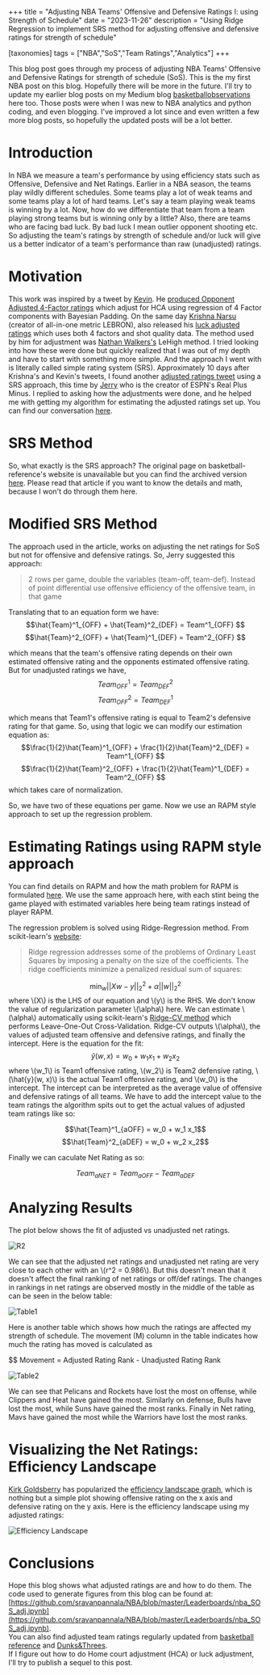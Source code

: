 +++
title = "Adjusting NBA Teams' Offensive and Defensive Ratings I: using Strength of Schedule"
date = "2023-11-26"
description = "Using Ridge Regression to implement SRS method for adjusting offensive and defensive ratings for strength of schedule"

[taxonomies]
tags = ["NBA","SoS","Team Ratings","Analytics"]
+++

This blog post goes through my process of adjusting NBA Teams' Offensive and Defensive Ratings for strength of schedule (SoS). This is the my first NBA post on this blog. Hopefully there will be more in the future. I'll try to update my earlier blog posts on my Medium blog [basketballobservations](https://medium.com/basketballobservations) here too. Those posts were when I was new to NBA analytics and python coding, and even blogging. I've improved a lot since and even written a few more blog posts, so hopefully the updated posts will be a lot better.

# Introduction

In NBA we measure a team's performance by using efficiency stats such as Offensive, Defensive and Net Ratings. Earlier in a NBA season, the teams play wildly different schedules. Some teams play a lot of weak teams and some teams play a lot of hard teams. Let's say a team playing weak teams is winning by a lot. Now, how do we differentiate that team from a team playing strong teams but is winning only by a little? Also, there are teams who are facing bad luck. By bad luck I mean outlier opponent shooting etc. So adjusting the team's ratings by strength of schedule and/or luck will give us a better indicator of a team's performance than raw (unadjusted) ratings.

# Motivation
This work was inspired by a tweet by [Kevin](https://twitter.com/NBACouchside). He [produced Opponent Adjusted 4-Factor ratings](https://twitter.com/NBACouchside/status/1720610641281429771) which adjust for HCA using regression of 4 Factor components with Bayesian Padding. On the same day [Krishna Narsu](https://twitter.com/knarsu3) (creator of all-in-one metric LEBRON), also released his [luck adjusted ratings](https://twitter.com/knarsu3/status/1611511553588600832) which uses both 4 factors and shot quality data. The method used by him for adjustment was [Nathan Walkers's](https://twitter.com/bbstats) LeHigh method. I tried looking into how these were done but quickly realized that I was out of my depth and have to start with something more simple. And the approach I went with is literally called simple rating system (SRS). Approximately 10 days after Krishna's and Kevin's tweets, I found another [adjusted ratings tweet](https://twitter.com/JerryEngelmann/status/1723566732038799456) using a SRS approach, this time by [Jerry](https://twitter.com/JerryEngelmann) who is the creator of ESPN's Real Plus Minus. I replied to asking how the adjustments were done, and he helped me with getting my algorithm for estimating the adjusted ratings set up.  You can find our conversation [here](https://x.com/SravanNBA/status/1724250684181348458?s=20).

# SRS Method
So, what exactly is the SRS approach? The original page on basketball-reference's website is unavailable but you can find the archived version [here](https://web.archive.org/web/20161031224357/http://www.pro-football-reference.com/blog/index4837.html). Please read that article if you want to know the details and math, because I won't do through them here. 

# Modified SRS Method
The approach used in the article, works on adjusting the net ratings for SoS but not for offensive and defensive ratings. So, Jerry suggested this approach:
> 2 rows per game, double the variables (team-off, team-def). Instead of point differential use offensive efficiency of the offensive team, in that game

Translating that to an equation form we have:
$$\hat{Team}^1_{OFF} + \hat{Team}^2_{DEF} = Team^1_{OFF} $$
$$\hat{Team}^2_{OFF} + \hat{Team}^1_{DEF} = Team^2_{OFF} $$

which means that the team's offensive rating depends on their own estimated offensive rating and the opponents estimated offensive rating. 
But for unadjusted ratings we have, 
$$Team^1_{OFF} = Team^2_{DEF} $$
$$Team^2_{OFF} = Team^1_{DEF} $$

which means that Team1's offensive rating is equal to Team2's defensive rating for that game. So, using that logic we can modify our estimation equation as:
$$\frac{1}{2}\hat{Team}^1_{OFF} + \frac{1}{2}\hat{Team}^2_{DEF} = Team^1_{OFF} $$
$$\frac{1}{2}\hat{Team}^2_{OFF} + \frac{1}{2}\hat{Team}^1_{DEF} = Team^2_{OFF} $$
which takes care of normalization.

So, we have two of these equations per game. Now we use an RAPM style approach to set up the regression problem. 

# Estimating Ratings using RAPM style approach
You can find details on RAPM and how the math problem for RAPM is formulated [here](https://squared2020.com/2017/09/18/deep-dive-on-regularized-adjusted-plus-minus-i-introductory-example/). We use the same approach here, with each stint being the game played with estimated variables here being team ratings instead of player RAPM.

The regression problem is solved using Ridge-Regression method. From scikit-learn's [website](https://scikit-learn.org/stable/modules/linear_model.html#ridge-regression-and-classification):
> Ridge regression addresses some of the problems of Ordinary Least Squares by imposing a penalty on the size of the coefficients. The ridge coefficients minimize a penalized residual sum of squares:

$$\min_{w} || X w - y||_2^2 + \alpha ||w||_2^2$$
where \\(X\\) is the LHS of our equation and \\(y\\) is the RHS.
We don't know the value of regularization parameter \\(\alpha\\) here. We can estimate \\(\alpha\\) automatically using scikit-learn's [Ridge-CV method](https://scikit-learn.org/stable/modules/generated/sklearn.linear_model.RidgeCV.html#sklearn.linear_model.RidgeCV) which performs Leave-One-Out Cross-Validation. Ridge-CV outputs \\(\alpha\\), the values of adjusted team offensive and defensive ratings, and finally the intercept.
Here is the equation for the fit:
$$\hat{y}(w, x) = w_0 + w_1 x_1 +  w_2 x_2$$
where \\(w_1\\) is Team1 offensive rating, \\(w_2\\) is Team2 defensive rating, \\(\hat{y}(w, x)\\) is the actual Team1 offensive rating, and \\(w_0\\) is the intercept.  The intercept can be interpreted as the average value of offensive and defensive ratings of all teams. 
We have to add the intercept value to the team ratings the algorithm spits out to get the actual values of adjusted team ratings like so:

$$\hat{Team}^1_{aOFF} = w_0 + w_1 x_1$$
$$\hat{Team}^2_{aDEF} = w_0 + w_2 x_2$$

Finally we can caculate Net Rating as so:

$$ Team_{aNET} = Team_{aOFF} - Team_{aDEF}$$

# Analyzing Results
The plot below shows the fit of adjusted vs unadjusted net ratings.

![R2](./nba_sosadj_1.png)

We can see that the adjusted net ratings and unadjusted net rating are very close to each other with an \\(r^2 = 0.986\\). But this doesn't mean that it doesn't affect the final ranking of net ratings or off/def ratings. The changes in rankings in net ratings are observed mostly in the middle of the table as can be seen in the below table:

![Table1](./nba_sosadj_2.png)

Here is another table which shows how much the ratings are affected my strength of schedule. The movement (M) column in the table indicates how much the rating has moved is calculated as 

$$ Movement = Adjusted Rating Rank - Unadjusted Rating Rank

![Table2](./nba_sosadj_3.png)

We can see that Pelicans and Rockets have lost the most on offense, while Clippers and Heat have gained the most. Similarly on defense, Bulls have lost the most, while Suns have gained the most ranks. Finally in Net rating, Mavs have gained the most while the Warriors have lost the most ranks.

# Visualizing the Net Ratings: Efficiency Landscape

[Kirk Goldsberry](https://twitter.com/kirkgoldsberry) has popularized the [efficiency landscape graph](https://x.com/kirkgoldsberry/status/1728091510086742216?s=20), which is nothing but a simple plot showing offensive rating on the x axis and defensive rating on the y axis. Here is the efficiency landscape using my adjusted ratings:

![Efficiency Landscape](./nba_sosadj_4.png)

# Conclusions
Hope this blog shows what adjusted ratings are and how to do them. The code used to generate figures from this blog can be found at:
[https://github.com/sravanpannala/NBA/blob/master/Leaderboards/nba_SOS_adj.ipynb](https://github.com/sravanpannala/NBA/blob/master/Leaderboards/nba_SOS_adj.ipynb).  
You can also find adjusted team ratings regularly updated from [basketball reference](https://www.basketball-reference.com/leagues/NBA_2024_ratings.html#ratings) and [Dunks&Threes](https://dunksandthrees.com/).  
If I figure out how to do Home court adjustment (HCA) or luck adjustment, I'll try to publish a sequel to this post.